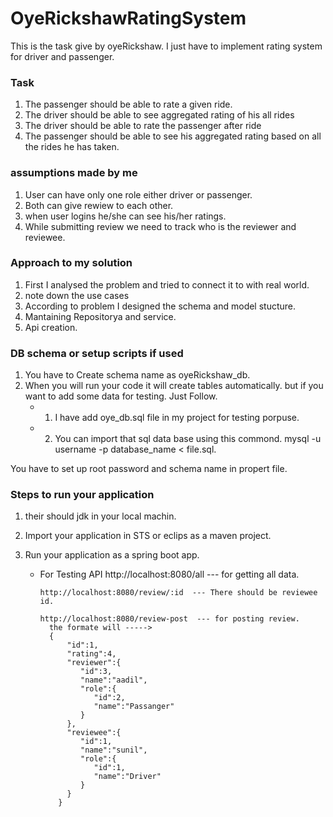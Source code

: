 # OyeRickshawRatingSystem
This is the task give by oyeRickshaw. I just have to implement rating system for driver and passenger.

### Task
1. The passenger should be able to rate a given ride.
2. The driver should be able to see aggregated rating of his all rides
3. The driver should be able to rate the passenger after ride
4. The passenger should be able to see his aggregated rating based on all the rides he has
taken.

### assumptions made by me

1. User can have only one role either driver or passenger.
2. Both can give rewiew to each other.
3. when user logins he/she can see his/her ratings.
4. While submitting review we need to track who is the reviewer and reviewee.


### Approach to my solution

1. First I analysed the problem and tried to connect it to with real world.
2. note down the use cases
3. According to problem I designed the schema and model stucture.
4. Mantaining Repositorya and service.
5. Api creation.

### DB schema or setup scripts if used

1. You have to Create schema name as oyeRickshaw_db.
2. When you will run your code it will create tables automatically.
but if you want to add some data for testing.
Just Follow.
      - 1) I have add oye_db.sql file in my project for testing porpuse.
      - 2) You can import that sql data base using this commond.
          mysql -u username -p database_name < file.sql.


You have to set up root password and schema name in propert file.



### Steps to run your application

1. their should jdk in your local machin.
2. Import your application in STS or eclips as a maven project.
3. Run your application as a spring boot app.

      - For Testing API 
            http://localhost:8080/all --- for getting all data.

            http://localhost:8080/review/:id  --- There should be reviewee id.

            http://localhost:8080/review-post  --- for posting review.
              the formate will ----->
              {
                  "id":1,
                  "rating":4,
                  "reviewer":{
                     "id":3,
                     "name":"aadil",
                     "role":{
                        "id":2,
                        "name":"Passanger"
                     }
                  },
                  "reviewee":{
                     "id":1,
                     "name":"sunil",
                     "role":{
                        "id":1,
                        "name":"Driver"
                     }
                  }
                }
               

